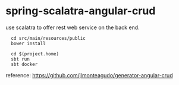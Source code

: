 # spring-scalatra-angular-crud
use scalatra to offer rest web service on the back end.

      cd src/main/resources/public
      bower install
      
      cd $(project.home)
      sbt run
      sbt docker
      
reference: 
<https://github.com/jlmonteagudo/generator-angular-crud>

